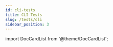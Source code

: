 ```yaml
---
id: cli-tests
title: CLI Tests
slug: /tests/cli
sidebar_position: 3
---
```


import DocCardList from '@theme/DocCardList';

<DocCardList />